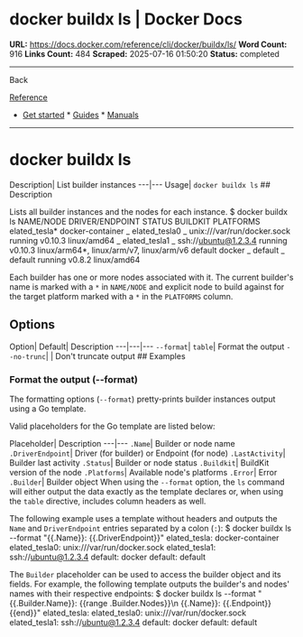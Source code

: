 # docker buildx ls | Docker Docs

**URL:** https://docs.docker.com/reference/cli/docker/buildx/ls/
**Word Count:** 916
**Links Count:** 484
**Scraped:** 2025-07-16 01:50:20
**Status:** completed

---

Back

[Reference](https://docs.docker.com/reference/)

  * [Get started](https://docs.docker.com/get-started/)   * [Guides](https://docs.docker.com/guides/)   * [Manuals](https://docs.docker.com/manuals/)

* * *

# docker buildx ls

Description| List builder instances   ---|---   Usage| `docker buildx ls`      ## Description

Lists all builder instances and the nodes for each instance.               $ docker buildx ls     NAME/NODE           DRIVER/ENDPOINT                   STATUS    BUILDKIT   PLATFORMS     elated_tesla*       docker-container      \_ elated_tesla0    \_ unix:///var/run/docker.sock   running   v0.10.3    linux/amd64      \_ elated_tesla1    \_ ssh://ubuntu@1.2.3.4          running   v0.10.3    linux/arm64*, linux/arm/v7, linux/arm/v6     default             docker      \_ default          \_ default                       running   v0.8.2     linux/amd64     

Each builder has one or more nodes associated with it. The current builder's name is marked with a `*` in `NAME/NODE` and explicit node to build against for the target platform marked with a `*` in the `PLATFORMS` column.

## Options

Option| Default| Description   ---|---|---   `--format`| `table`| Format the output   `--no-trunc`| | Don't truncate output      ## Examples

### Format the output \(--format\)

The formatting options \(`--format`\) pretty-prints builder instances output using a Go template.

Valid placeholders for the Go template are listed below:

Placeholder| Description   ---|---   `.Name`| Builder or node name   `.DriverEndpoint`| Driver \(for builder\) or Endpoint \(for node\)   `.LastActivity`| Builder last activity   `.Status`| Builder or node status   `.Buildkit`| BuildKit version of the node   `.Platforms`| Available node's platforms   `.Error`| Error   `.Builder`| Builder object      When using the `--format` option, the `ls` command will either output the data exactly as the template declares or, when using the `table` directive, includes column headers as well.

The following example uses a template without headers and outputs the `Name` and `DriverEndpoint` entries separated by a colon \(`:`\):               $ docker buildx ls --format "{{.Name}}: {{.DriverEndpoint}}"     elated_tesla: docker-container     elated_tesla0: unix:///var/run/docker.sock     elated_tesla1: ssh://ubuntu@1.2.3.4     default: docker     default: default     

The `Builder` placeholder can be used to access the builder object and its fields. For example, the following template outputs the builder's and nodes' names with their respective endpoints:               $ docker buildx ls --format "{{.Builder.Name}}: {{range .Builder.Nodes}}\n  {{.Name}}: {{.Endpoint}}{{end}}"     elated_tesla:       elated_tesla0: unix:///var/run/docker.sock       elated_tesla1: ssh://ubuntu@1.2.3.4     default: docker       default: default